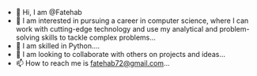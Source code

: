 - 👋 Hi, I am @Fatehab
- 👀 I am interested in pursuing a career in computer science, where I can work with cutting-edge technology and use my analytical and problem-solving skills to tackle complex problems...
- 🌱 I am skilled in Python....
- 💞️ I am looking to collaborate with others on projects and ideas... 
- 📫 How to reach me is fatehab72@gmail.com...

<!---
Fatehab/Fatehab is a ✨ special ✨ repository because its `README.md` (this file) appears on your GitHub profile.
You can click the Preview link to take a look at your changes.
--->
